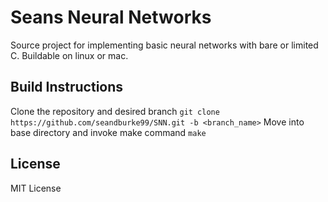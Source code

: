 # Seans Neural Networks
Source project for implementing basic neural networks with bare or limited C.
Buildable on linux or mac.

## Build Instructions
Clone the repository and desired branch
`
git clone https://github.com/seandburke99/SNN.git -b <branch_name>
`
Move into base directory and invoke make command
`
make
`

## License
MIT License